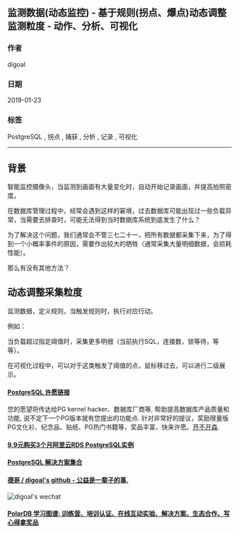 ## 监测数据(动态监控) - 基于规则(拐点、爆点)动态调整监测粒度 - 动作、分析、可视化  
                                
### 作者                                
digoal                                
                                
### 日期                                
2019-01-23                                
                                
### 标签                                
PostgreSQL , 拐点 , 捕获 , 分析 , 记录 , 可视化  
                            
----                          
                            
## 背景        
智能监控摄像头，当监测到画面有大量变化时，自动开始记录画面，并提高拍照密度。   
  
在数据库管理过程中，经常会遇到这样的窘境，过去数据库可能出现过一些负载异常，当需要去排查时，可能无法得到当时数据库系统到底发生了什么？  
  
为了解决这个问题，我们通常会不管三七二十一，把所有数据都采集下来，为了得到一个小概率事件的原因，需要作出较大的牺牲（通常采集大量明细数据，会损耗性能）。  
  
那么有没有其他方法？  
  
## 动态调整采集粒度  
  
监测数据，定义规则，当触发规则时，执行对应行动。  
  
例如：  
  
当负载超过指定阈值时，采集更多明细（当前执行SQL，连接数，锁等待，等等）。  
  
在可视化过程中，可以对于这类触发了阈值的点，鼠标移过去，可以进行二级展示。   
  
  
  
  
  
  
  
  
  
  
  
  
  
  
  
  
  
  
  
  
  
  
  
  
  
  
  
  
  
  
  
  
  
  
  
  
  
  
  
  
  
  
  
  
  
  
  
  
  
  
  
  
  
  
  
  
  
  
  
  
  
  
  
  
  
  
  
  
  
  
#### [PostgreSQL 许愿链接](https://github.com/digoal/blog/issues/76 "269ac3d1c492e938c0191101c7238216")
您的愿望将传达给PG kernel hacker、数据库厂商等, 帮助提高数据库产品质量和功能, 说不定下一个PG版本就有您提出的功能点. 针对非常好的提议，奖励限量版PG文化衫、纪念品、贴纸、PG热门书籍等，奖品丰富，快来许愿。[开不开森](https://github.com/digoal/blog/issues/76 "269ac3d1c492e938c0191101c7238216").  
  
  
#### [9.9元购买3个月阿里云RDS PostgreSQL实例](https://www.aliyun.com/database/postgresqlactivity "57258f76c37864c6e6d23383d05714ea")
  
  
#### [PostgreSQL 解决方案集合](https://yq.aliyun.com/topic/118 "40cff096e9ed7122c512b35d8561d9c8")
  
  
#### [德哥 / digoal's github - 公益是一辈子的事.](https://github.com/digoal/blog/blob/master/README.md "22709685feb7cab07d30f30387f0a9ae")
  
  
![digoal's wechat](../pic/digoal_weixin.jpg "f7ad92eeba24523fd47a6e1a0e691b59")
  
  
#### [PolarDB 学习图谱: 训练营、培训认证、在线互动实验、解决方案、生态合作、写心得拿奖品](https://www.aliyun.com/database/openpolardb/activity "8642f60e04ed0c814bf9cb9677976bd4")
  
